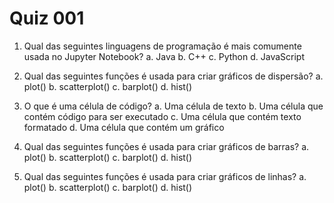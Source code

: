 # Quiz 001

1. Qual das seguintes linguagens de programação é mais comumente usada no Jupyter Notebook?
    a. Java
    b. C++
    c. Python
    d. JavaScript

2. Qual das seguintes funções é usada para criar gráficos de dispersão?
    a. plot()
    b. scatterplot()
    c. barplot()
    d. hist()

3. O que é uma célula de código?
    a. Uma célula de texto
    b. Uma célula que contém código para ser executado
    c. Uma célula que contém texto formatado
    d. Uma célula que contém um gráfico

4. Qual das seguintes funções é usada para criar gráficos de barras?
    a. plot()
    b. scatterplot()
    c. barplot()
    d. hist()

5. Qual das seguintes funções é usada para criar gráficos de linhas?
    a. plot()
    b. scatterplot()
    c. barplot()
    d. hist()